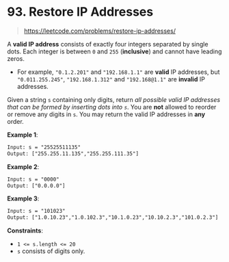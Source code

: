 # 93. Restore IP Addresses

> <https://leetcode.com/problems/restore-ip-addresses/>

A **valid IP address** consists of exactly four integers separated by single
dots. Each integer is between `0` and `255` (**inclusive**) and cannot have
leading zeros.

- For example, `"0.1.2.201"` and `"192.168.1.1"` are **valid** IP addresses,
  but `"0.011.255.245"`, `"192.168.1.312"` and `"192.168@1.1"` are **invalid**
  IP addresses.

Given a string `s` containing only digits, return *all possible valid IP
addresses that can be formed by inserting dots into `s`*. You are **not**
allowed to reorder or remove any digits in `s`. You may return the valid IP
addresses in **any** order.

**Example 1**:

```txt
Input: s = "25525511135"
Output: ["255.255.11.135","255.255.111.35"]
```

**Example 2**:

```txt
Input: s = "0000"
Output: ["0.0.0.0"]
```

**Example 3**:

```txt
Input: s = "101023"
Output: ["1.0.10.23","1.0.102.3","10.1.0.23","10.10.2.3","101.0.2.3"]
```

**Constraints**:

- `1 <= s.length <= 20`
- `s` consists of digits only.

